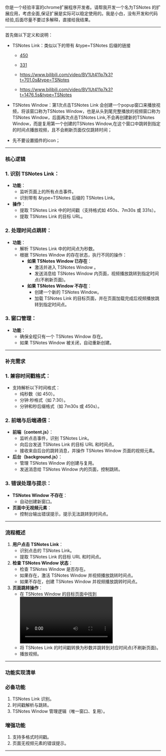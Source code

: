 你是一个经验丰富的chrome扩展程序开发者。请帮我开发一个名为TSNotes 的扩展应用，考虑全面,保证扩展是实际可以稳定使用的。我是小白，没有开发和代码经验,后面尽量不要过多解释，直接给我结果。

---


首先做以下定义和说明：
*   TSNotes Link：类似以下的带有 &type=TSNotes 后缀的链接
    *   [450](https://www.youtube.com/watch?v=MWlcUgyllco&t=450s&type=TSNotes) 

    *   [331](https://www.youtube.com/watch?v=MWlcUgyllco&t=331s&type=TSNotes)

    * https://www.bilibili.com/video/BV1Ut411p7k3?t=701.0s&type=TSNotes

    * https://www.bilibili.com/video/BV1Ut411p7k3?t=1476.5s&type=TSNotes
    
*   TSNotes Window：第1次点击TSNotes Link 会创建一个popup窗口来播放视频，将该窗口称为TSNotes Window，也是从头到尾完整播放的视频窗口称为 TSNotes Window，后面再次点击TSNotes Link,不会再创建新的TSNotes Window，而是复用第一个创建的TSNotes Window,在这个窗口中跳转到指定的时间点播放视频，且不会刷新页面仅仅跳转时间； 

*   先不要设置插件的icon；

---

### 核心逻辑

### 1. **识别 TSNotes Link**：

- **功能**：
  - 监听页面上的所有点击事件。
  - 识别带有 &type=TSNotes 后缀的 TSNotes Link。
- **操作**：
  - 提取 TSNotes Link 中的时间戳（支持格式如 450s、7m30s 或 331s）。
  - 提取 TSNotes Link 的目标 URL。

### 2. **处理时间点跳转**：

- **功能**：
  - 解析 TSNotes Link 中的时间点为秒数。
  - 根据 TSNotes Window 的存在状态，执行不同的操作：
    - **如果 TSNotes Window 已存在**：
      - 激活并进入 TSNotes Window 。
      - 发送消息给 TSNotes Window 内页面，视频播放跳转到指定时间点(不刷新页面)。
    - **如果 TSNotes Window 不存在**：
      - 创建一个新的 TSNotes Window。
      - 加载 TSNotes Link 的目标页面，并在页面加载完成后视频播放跳转到指定时间点。

### 3. **窗口管理**：

- **功能**：
  - 确保全程只有一个 TSNotes Window 存在。
  - 如果 TSNotes Window 被关闭，自动重新创建。


---

### 补充需求

### 1. **兼容时间戳格式**：

- 支持解析以下时间格式：
  - 纯秒数（如 450）。
  - 分钟:秒格式（如 7:30）。
  - 分钟和秒后缀格式（如 7m30s 或 450s）。

### 2. **前端与后端通信**：

- **前端（content.js）**：
  - 监听点击事件，识别 TSNotes Link。
  - 向后台发送 TSNotes Link 的目标 URL 和时间点。
  - 接收来自后台的跳转消息，并操作 TSNotes Window 页面的视频元素。
- **后台（background.js）**：
  - 管理 TSNotes Window 的创建与复用。
  - 发送消息给 TSNotes Window 内的页面，控制跳转。

### 3. **错误处理与提示**：

- **TSNotes Window 不存在**：
  - 自动创建新窗口。
- **页面中无视频元素**：
  - 控制台输出错误提示，提示无法跳转到时间点。

---

### 流程概述

1.  **用户点击 TSNotes Link**：
    - 识别点击的 TSNotes Link。
    - 提取 TSNotes Link 的目标 URL 和时间点。
2.  **检查 TSNotes Window 状态**：
    - 检查 TSNotes Window 是否存在。
    - 如果存在，激活 TSNotes Window 并视频播放跳转时间点。
    - 如果不存在，创建 TSNotes Window 并视频播放跳转时间点。
3.  **页面跳转操作**：
    - 在 TSNotes Window 的目标页面中找到 <video> 元素。
    - 将 TSNotes Link 的时间戳转换为秒数并跳转到对应时间点(不刷新页面)。
    - 播放视频。

---

### 功能实现清单

### **必备功能**

1.  TSNotes Link 识别。
2.  时间戳解析与跳转。
3.  TSNotes Window 管理逻辑（唯一窗口、复用）。

### **增强功能**

1.  支持多格式时间戳。
2.  页面无视频元素的错误提示。

---